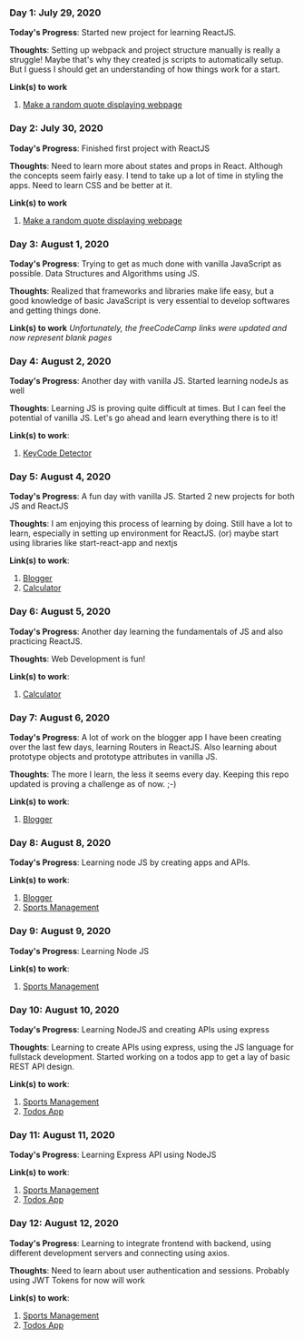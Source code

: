 ### Day 1: July 29, 2020

**Today's Progress**: Started new project for learning ReactJS.

**Thoughts**: Setting up webpack and project structure manually is really a struggle! Maybe that's why they created js scripts to automatically setup. But I guess I should get an understanding of how things work for a start.

**Link(s) to work**
1. [Make a random quote displaying webpage](https://github.com/asi309/random-quotes-machine)


### Day 2: July 30, 2020

**Today's Progress**: Finished first project with ReactJS

**Thoughts**: Need to learn more about states and props in React. Although the concepts seem fairly easy. I tend to take up a lot of time in styling the apps. Need to learn CSS and be better at it.

**Link(s) to work**
1. [Make a random quote displaying webpage](https://github.com/asi309/random-quotes-machine)


### Day 3: August 1, 2020

**Today's Progress**: Trying to get as much done with vanilla JavaScript as possible. Data Structures and Algorithms using JS.

**Thoughts**: Realized that frameworks and libraries make life easy, but a good knowledge of basic JavaScript is very essential to develop softwares and getting things done.

**Link(s) to work**
*Unfortunately, the freeCodeCamp links were updated and now represent blank pages*


### Day 4: August 2, 2020

**Today's Progress**: Another day with vanilla JS. Started learning nodeJs as well

**Thoughts**: Learning JS is proving quite difficult at times. But I can feel the potential of vanilla JS. Let's go ahead and learn everything there is to it!

**Link(s) to work**:
1. [KeyCode Detector](https://github.com/asi309/keyCode-Detector)


### Day 5: August 4, 2020

**Today's Progress**: A fun day with vanilla JS. Started 2 new projects for both JS and ReactJS

**Thoughts**: I am enjoying this process of learning by doing. Still have a lot to learn, especially in setting up environment for ReactJS. (or) maybe start using libraries like start-react-app and nextjs

**Link(s) to work**:
1. [Blogger](https://github.com/asi309/Blogger)
2. [Calculator](https://github.com/asi309/Calculator)


### Day 6: August 5, 2020

**Today's Progress**: Another day learning the fundamentals of JS and also practicing ReactJS.

**Thoughts**: Web Development is fun!

**Link(s) to work**:
1. [Calculator](https://github.com/asi309/Calculator)


### Day 7: August 6, 2020

**Today's Progress**: A lot of work on the blogger app I have been creating over the last few days, learning Routers in ReactJS. Also learning about prototype objects and prototype attributes in vanilla JS.

**Thoughts**: The more I learn, the less it seems every day. Keeping this repo updated is proving a challenge as of now. ;-)

**Link(s) to work**:
1. [Blogger](https://github.com/asi309/Blogger)


### Day 8: August 8, 2020

**Today's Progress**: Learning node JS by creating apps and APIs.

**Link(s) to work**:
1. [Blogger](https://github.com/asi309/Blogger)
2. [Sports Management](https://github.com/asi309/sports-app)


### Day 9: August 9, 2020

**Today's Progress**: Learning Node JS

**Link(s) to work**:
1. [Sports Management](https://github.com/asi309/sports-app)


### Day 10: August 10, 2020

**Today's Progress**: Learning NodeJS and creating APIs using express

**Thoughts**: Learning to create APIs using express, using the JS language for fullstack development. Started working on a todos app to get a lay of basic REST API design.

**Link(s) to work**:
1. [Sports Management](https://github.com/asi309/sports-app)
2. [Todos App](https://github.com/asi309/todo-app)


### Day 11: August 11, 2020

**Today's Progress**: Learning Express API using NodeJS

**Link(s) to work**:
1. [Sports Management](https://github.com/asi309/sports-app)
2. [Todos App](https://github.com/asi309/todo-app)


### Day 12: August 12, 2020

**Today's Progress**: Learning to integrate frontend with backend, using different development servers and connecting using axios.

**Thoughts**: Need to learn about user authentication and sessions. Probably using JWT Tokens for now will work

**Link(s) to work**:
1. [Sports Management](https://github.com/asi309/sports-app)
2. [Todos App](https://github.com/asi309/todo-app)
